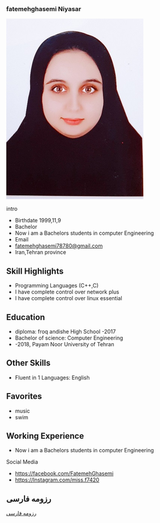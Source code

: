 ### fatemehghasemi Niyasar
<img src="pic.jpeg">

intro


+ Birthdate 1999,11,9
+ Bachelor
+ Now i am a Bachelors students in computer Engineering
+ Email 
+ fatemehghasemi78780@gmail.com
+ Iran,Tehran province 

Skill Highlights
---
+ Programming Languages (C++,C)
+ I have complete control over network plus
+ I have complete control over linux essential

Education
---
+ diploma: froq andishe High School
 -2017
+ Bachelor of science: Computer Engineering 
+  -2018, Payam Noor University of Tehran

Other Skills
---

+ Fluent in 1 Languages: English

Favorites
---
+ music 
+ swim

Working Experience
---
+ Now i am a Bachelors students in computer Engineering 


Social Media

+ https://facebook.com/FatemehGhasemi 
+ https://Instagram.com/miss.f7420 
 
رزومه فارسی
---


[رزومه فارسی](/resume-fa)


